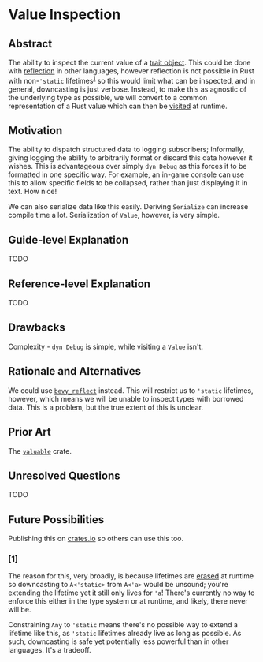 # Value Inspection

## Abstract

<!-- markdownlint-disable MD033 -->

The ability to inspect the current value of a [trait object](https://doc.rust-lang.org/nightly/book/ch17-02-trait-objects.html).
This could be done with [reflection](https://en.wikipedia.org/wiki/Reflective_programming)
in other languages, however reflection is not possible in Rust with
non-`'static` lifetimes<sup>[1](#1)</sup> so this would limit what can be
inspected, and in general, downcasting is just verbose. Instead, to make this as
agnostic of the underlying type as possible, we will convert to a common
representation of a Rust value which can then be [visited](https://en.wikipedia.org/wiki/Visitor_pattern)
at runtime.

<!-- markdownlint-enable MD033 -->

## Motivation

The ability to dispatch structured data to logging subscribers; Informally,
giving logging the ability to arbitrarily format or discard this data however it
wishes. This is advantageous over simply `dyn Debug` as this forces it to be
formatted in one specific way. For example, an in-game console can use this to
allow specific fields to be collapsed, rather than just displaying it in text.
How nice!

We can also serialize data like this easily. Deriving `Serialize` can increase
compile time a lot. Serialization of `Value`, however, is very simple.

## Guide-level Explanation

TODO

## Reference-level Explanation

TODO

## Drawbacks

Complexity - `dyn Debug` is simple, while visiting a `Value` isn't.

## Rationale and Alternatives

We could use [`bevy_reflect`](https://docs.rs/bevy_reflect/latest/bevy_reflect/index.html)
instead. This will restrict us to `'static` lifetimes, however, which means we
will be unable to inspect types with borrowed data. This is a problem, but the
true extent of this is unclear.

## Prior Art

The [`valuable`](https://docs.rs/valuable/latest/valuable/index.html) crate.

## Unresolved Questions

TODO

## Future Possibilities

Publishing this on [crates.io](https://crates.io/) so others can use this too.

### [1]

The reason for this, very broadly, is because lifetimes are [erased](https://doc.rust-lang.org/nightly/nightly-rustc/rustc_middle/ty/type.RegionKind.html#variant.ReErased)
at runtime so downcasting to `A<'static>` from `A<'a>` would be unsound; you're
extending the lifetime yet it still only lives for `'a`! There's currently no
way to enforce this either in the type system or at runtime, and likely, there
never will be.

Constraining `Any` to `'static` means there's no possible way to extend a
lifetime like this, as `'static` lifetimes already live as long as possible. As
such, downcasting is safe yet potentially less powerful than in other languages.
It's a tradeoff.
